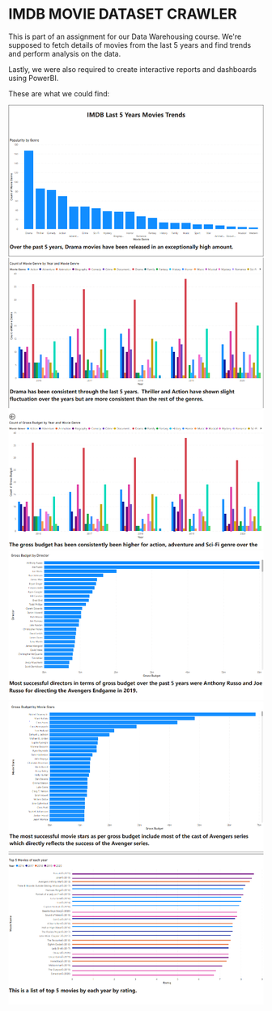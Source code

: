 # IMDB MOVIE DATASET CRAWLER

This is part of an assignment for our Data Warehousing course. We're supposed to fetch details of movies from the last 5 years and find trends and perform analysis on the data.

Lastly, we were also required to create interactive reports and dashboards using PowerBI.

These are what we could find:

![](images/1.PNG)
![](images/2.PNG)
![](images/3.PNG)
![](images/4.PNG)
![](images/5.PNG)
![](images/6.PNG)
